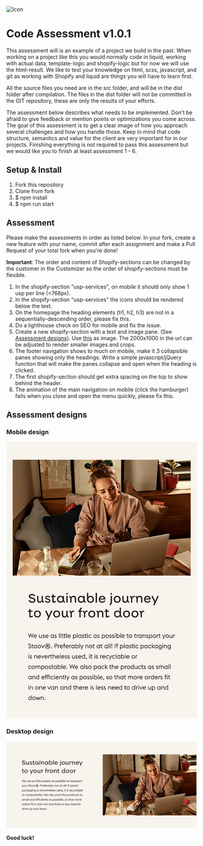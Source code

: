 ![Icon](https://bitbucket.org/code_internet_applications/code-assessment/raw/master/icon.png)
# Code Assessment v1.0.1 #
This assessment will is an example of a project we build in the past. When working on a project like this you would normally code in liquid, working with actual data, template-logic and shopify-logic but for now we will use the html-result. We like to test your knowledge on html, scss, javascript, and git as working with Shopify and liquid are things you will have to learn first.

All the source files you need are in the src folder, and will be in the dist folder after compilation. The files in the dist folder will not be committed in the GIT repository, these are only the results of your efforts.

The assessment below describes what needs to be implemented. Don't be afraid to give feedback or mention points or optimizations you come across. The goal of this assessment is to get a clear image of how you approach several challenges and how you handle those. Keep in mind that code structure, semantics and value for the client are very important for in our projects. Finishing everything is not required to pass this assessment but we would like you to finish at least assessment 1 - 6.

## Setup & Install ##
1. Fork this repository
1. Clone from fork
1. $ npm install
1. $ npm run start

## Assessment ##
Please make the assessments in order as listed below. In your fork, create a new feature with your name, commit after each assignment and make a Pull Request of your total fork when you're done!

**Important**: The order and content of Shopify-sections can be changed by the customer in the Customizer so the order of shopify-sections must be flexible.

1. In the shopify-section "usp-services", on mobile it should only show 1 usp per line (<768px).
1. In the shopify-section "usp-services" the icons should be rendered below the text.
1. On the homepage the heading elements (h1, h2, h3) are not in a sequentially-descending order, please fix this.
1. Do a lighthouse check on SEO for mobile and fix the issue.
1. Create a new shopify-section with a text and image pane. (See [Assessment designs](#markdown-header-assessment-designs)). Use [this](https://cdn.shopify.com/s/files/1/2396/4515/files/shopify-table-decor_2000x1000_crop_center.jpg) as image. The 2000x1000 in the url can be adjusted to render smaller images and crops.
1. The footer navigation shows to much on mobile, make it 3 collapsible panes showing only the headings. Write a simple javascript/jQuery function that will make the panes collapse and open when the heading is clicked.
1. The first shopify-section should get extra spacing on the top to show behind the header.
1. The animation of the main navigation on mobile (click the hamburger) fails when you close and open the menu quickly, please fix this.

## Assessment designs ##
### Mobile design ###

![Mobile design](https://raw.githubusercontent.com/codeinternetapplications/code-assessment/main/assessment-mobile.png)

### Desktop design ###

![Desktop design](https://raw.githubusercontent.com/codeinternetapplications/code-assessment/main/assessment-desktop.png)

**Good luck!**